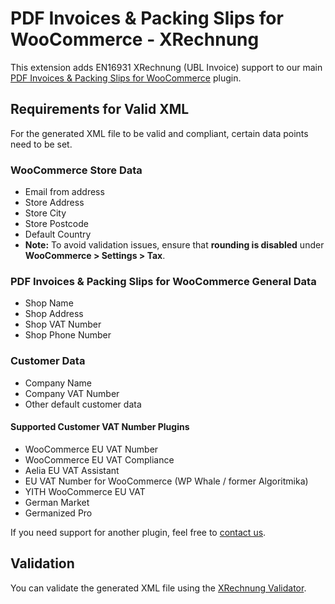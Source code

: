 # PDF Invoices & Packing Slips for WooCommerce - XRechnung

This extension adds EN16931 XRechnung (UBL Invoice) support to our main [PDF Invoices & Packing Slips for WooCommerce](https://wordpress.org/plugins/woocommerce-pdf-invoices-packing-slips/) plugin.

## Requirements for Valid XML

For the generated XML file to be valid and compliant, certain data points need to be set.

### WooCommerce Store Data

- Email from address
- Store Address
- Store City
- Store Postcode
- Default Country
- **Note:** To avoid validation issues, ensure that **rounding is disabled** under **WooCommerce > Settings > Tax**.

### PDF Invoices & Packing Slips for WooCommerce General Data

- Shop Name
- Shop Address
- Shop VAT Number
- Shop Phone Number

### Customer Data

- Company Name
- Company VAT Number
- Other default customer data

#### Supported Customer VAT Number Plugins

- WooCommerce EU VAT Number
- WooCommerce EU VAT Compliance
- Aelia EU VAT Assistant
- EU VAT Number for WooCommerce (WP Whale / former Algoritmika)
- YITH WooCommerce EU VAT
- German Market
- Germanized Pro

If you need support for another plugin, feel free to [contact us](https://wpovernight.com/contact/).

## Validation

You can validate the generated XML file using the [XRechnung Validator](https://erechnungsvalidator.service-bw.de/).